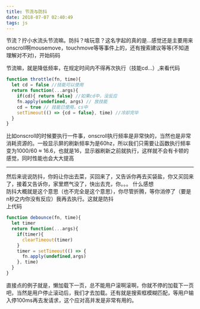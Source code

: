 ```yaml
---
title: 节流与防抖
date: 2018-07-07 02:40:49
tags: js
---
```

节流？拧小水流头节流嘛。防抖？啥玩意？这名字起的真的是...感觉还是主要用来onscroll啊mousemove，touchmove等等事件上的，还有搜索建议等等(不知道理解对不对)，开始码码
<!--more-->
节流嘛，就是降低频率，在规定时间内不得再次执行（技能cd...）,来看代码
```javascript
function throttle(fn, time){
  let cd = false //技能可以使用
  return function(...args){
    if(cd){ return false} //如果cd中，没反应
    fn.apply(undefined, args) // 放技能
    cd = true // 技能已使用，cs中
    setTimeout(() => {cd = false}, time) //冷却完毕
  }
}
```

比如onscroll的时候要执行一件事，onscroll执行频率是非常快的，当然也是非常消耗资源的。一般显示屏的刷新频率为是60hz，所以我们只需要让函数执行频率变为1000/60 ≈ 16.6，也就是16，显示器刷新之前就执行，这样就不会有卡顿的感觉，同时性能也会大大提高    

------------------------
然后来说说防抖，你妈让你出去菜，买回来了，又告诉你再去买袋盐，你又买回来了，接着又告诉你，家里燃气没了，快出去充，你。。。 什么感想  
防抖大概就是这个意思（也不完全是这个意思），你尽管折腾，等你消停了（要是n秒之内你没有反应）我再去执行。这就是防抖  
上代码
```javascript
function debounce(fn, time){
  let timer
  return function(...args){
    if(timer){
	  clearTimeout(timer)
	}
	timer = setTimeout(() => {
	  fn.apply(undefined,args)
	}, time)
  }
}
```
直接点的例子就是，懒加载下一页，总不能用户滚啊滚啊，你就不停的加载下一页吧，当然是用户停止滚动后，我们才去加载。还有就是搜索框模糊匹配，等用户输入停100ms再去发请求，这个应对高并发是非常有用的。